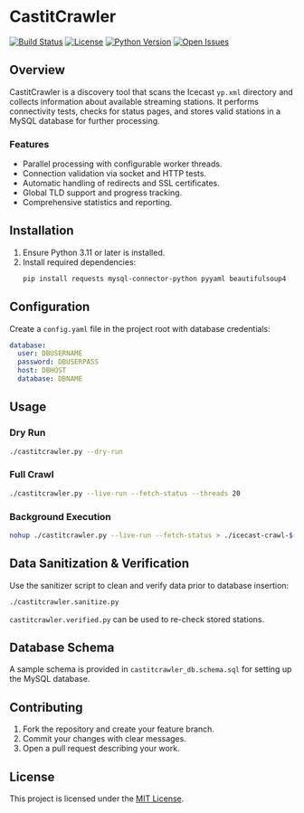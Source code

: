 # CastitCrawler

[![Build Status][build-badge]][build-url]
[![License][license-badge]][license-url]
[![Python Version][python-badge]][python-url]
[![Open Issues][issues-badge]][issues-url]

## Overview

CastitCrawler is a discovery tool that scans the Icecast `yp.xml` directory and collects
information about available streaming stations. It performs connectivity tests,
checks for status pages, and stores valid stations in a MySQL database for
further processing.

### Features

* Parallel processing with configurable worker threads.
* Connection validation via socket and HTTP tests.
* Automatic handling of redirects and SSL certificates.
* Global TLD support and progress tracking.
* Comprehensive statistics and reporting.

## Installation

1. Ensure Python 3.11 or later is installed.
2. Install required dependencies:
   ```bash
   pip install requests mysql-connector-python pyyaml beautifulsoup4
   ```

## Configuration

Create a `config.yaml` file in the project root with database credentials:

```yaml
database:
  user: DBUSERNAME
  password: DBUSERPASS
  host: DBHOST
  database: DBNAME
```

## Usage

### Dry Run
```bash
./castitcrawler.py --dry-run
```

### Full Crawl
```bash
./castitcrawler.py --live-run --fetch-status --threads 20
```

### Background Execution
```bash
nohup ./castitcrawler.py --live-run --fetch-status > ./icecast-crawl-$(date +%Y%m%d).log 2>&1 &
```

## Data Sanitization & Verification

Use the sanitizer script to clean and verify data prior to database insertion:

```bash
./castitcrawler.sanitize.py
```

`castitcrawler.verified.py` can be used to re-check stored stations.

## Database Schema

A sample schema is provided in `castitcrawler_db.schema.sql` for setting up the
MySQL database.

## Contributing

1. Fork the repository and create your feature branch.
2. Commit your changes with clear messages.
3. Open a pull request describing your work.

## License

This project is licensed under the [MIT License](LICENSE).

[build-badge]: https://img.shields.io/github/actions/workflow/status/OWNER/castitcrawler/ci.yml?branch=main
[build-url]: https://github.com/OWNER/castitcrawler/actions
[license-badge]: https://img.shields.io/badge/license-MIT-green
[license-url]: LICENSE
[python-badge]: https://img.shields.io/badge/python-3.11%2B-blue
[python-url]: https://www.python.org/downloads/
[issues-badge]: https://img.shields.io/github/issues/OWNER/castitcrawler
[issues-url]: https://github.com/OWNER/castitcrawler/issues
